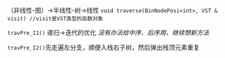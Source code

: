 （非线性-图）->半线性-树->线性
`void traverse(BinNodePosi<int>, VST & visit) //visit是VST类型的函数对象`

`travPre_I1()` 递归->迭代的优化 
*没有办法给中序、后序用，继续想新方法*

`travPre_I2()`先走遍左分支，顺便入栈右子树，然后弹出栈顶元素重复
